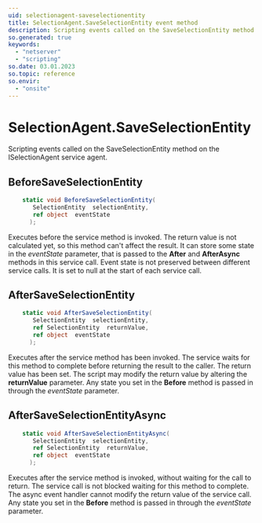 ```yaml
---
uid: selectionagent-saveselectionentity
title: SelectionAgent.SaveSelectionEntity event method
description: Scripting events called on the SaveSelectionEntity method on the SelectionAgent service agent.
so.generated: true
keywords:
  - "netserver"
  - "scripting"
so.date: 03.01.2023
so.topic: reference
so.envir:
  - "onsite"
---
```

# SelectionAgent.SaveSelectionEntity

Scripting events called on the <see cref='M:SuperOffice.CRM.Services.ISelectionAgent.SaveSelectionEntity'>SaveSelectionEntity</see> method on the <see cref='ISelectionAgent'>ISelectionAgent</see>  service agent.

## BeforeSaveSelectionEntity
```cs
    static void BeforeSaveSelectionEntity(
       SelectionEntity  selectionEntity,
       ref object  eventState
      );
```
Executes before the service method is invoked.
The return value is not calculated yet, so this method can't affect the result.
It can store some state in the *eventState* parameter, that is passed to the **After** and **AfterAsync** methods in this service call.
Event state is not preserved between different service calls. It is set to null at the start of each service call.
## AfterSaveSelectionEntity
```cs
    static void AfterSaveSelectionEntity(
       SelectionEntity  selectionEntity,
       ref SelectionEntity  returnValue,
       ref object  eventState
      );
```
Executes after the service method has been invoked. The service waits for this method to complete before returning the result to the caller.
The return value has been set. The script may modify the return value by altering the **returnValue** parameter.
Any state you set in the **Before** method is passed in through the *eventState* parameter.
## AfterSaveSelectionEntityAsync
```cs
    static void AfterSaveSelectionEntityAsync(
       SelectionEntity  selectionEntity,
       ref SelectionEntity  returnValue,
       ref object  eventState
      );
```
Executes after the service method is invoked, without waiting for the call to return.
The service call is not blocked waiting for this method to complete.
The async event handler cannot modify the return value of the service call.
Any state you set in the **Before** method is passed in through the *eventState* parameter.


